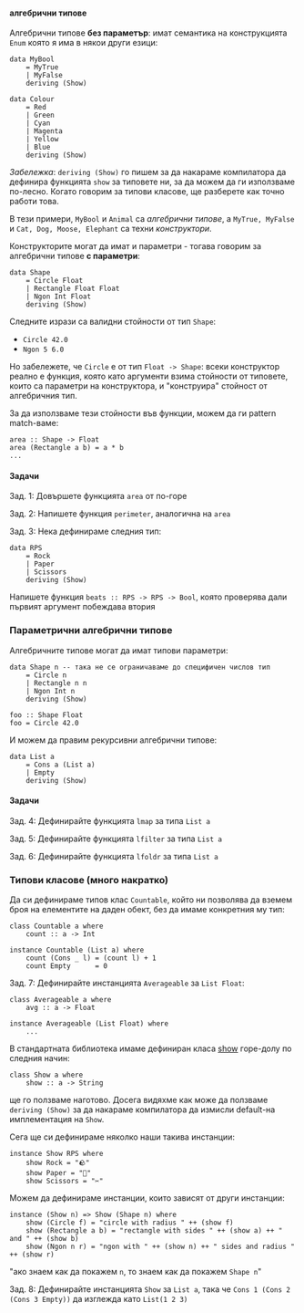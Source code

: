 #### алгебрични типове

Алгебрични типове **без параметър**: имат семантика на конструкцията
`Enum` която я има в някои други езици:

```
data MyBool
    = MyTrue
    | MyFalse
    deriving (Show)
```

```
data Colour
    = Red
    | Green
    | Cyan
    | Magenta
    | Yellow
    | Blue
    deriving (Show)
```

*Забележка*: `deriving (Show)` го пишем за да накараме компилатора да дефинира
функцията `show` за типовете ни, за да можем да ги използваме
по-лесно. Когато говорим за типови класове, ще разберете как точно работи това.

В тези примери, `MyBool` и `Animal` са *алгебрични типове*, а `MyTrue, MyFalse` и
`Cat, Dog, Moose, Elephant` са техни *конструктори*.

Конструкторите могат да имат и параметри - тогава говорим за алгебрични типове **с параметри**:

```
data Shape
    = Circle Float
    | Rectangle Float Float
    | Ngon Int Float
    deriving (Show)
```

Следните изрази са валидни стойности от тип `Shape`:

- `Circle 42.0`
- `Ngon 5 6.0`

Но забележете, че `Circle` е от тип `Float -> Shape`: всеки конструктор реално
е функция, която като аргументи взима стойности от типовете, които са параметри
на конструктора, и "конструира" стойност от алгебричния тип.

За да използваме тези стойности във функции, можем да ги pattern match-ваме:

```
area :: Shape -> Float
area (Rectangle a b) = a * b
...
```

#### Задачи

Зад\. 1: Довършете функцията `area` от по-горе

Зад\. 2: Напишете функция `perimeter`, аналогична на `area`

Зад\. 3: Нека дефинираме следния тип:

```
data RPS
    = Rock
    | Paper
    | Scissors
    deriving (Show)
```
Напишете функция `beats :: RPS -> RPS -> Bool`, която проверява дали първият
аргумент побеждава втория

### Параметрични алгебрични типове

Алгебричните типове могат да имат типови параметри:

```
data Shape n -- така не се ограничаваме до специфичен числов тип
    = Circle n
    | Rectangle n n
    | Ngon Int n
    deriving (Show)

foo :: Shape Float
foo = Circle 42.0
```

И можем да правим рекурсивни алгебрични типове:

```
data List a
    = Cons a (List a)
    | Empty
    deriving (Show)
```

#### Задачи

Зад\. 4: Дефинирайте функцията `lmap` за типа `List a`

Зад\. 5: Дефинирайте функцията `lfilter` за типа `List a`

Зад\. 6: Дефинирайте функцията `lfoldr` за типа `List a`

### Типови класове (много накратко)

Да си дефинираме типов клас `Countable`, който ни позволява да вземем броя на
елементите на даден обект, без да имаме конкретния му тип:

```
class Countable a where
    count :: a -> Int

instance Countable (List a) where
    count (Cons _ l) = (count l) + 1
    count Empty      = 0
```

Зад\. 7: Дефинирайте инстанцията `Averageable` за `List Float`:
```
class Averageable a where
    avg :: a -> Float

instance Averageable (List Float) where
    ...
```

В стандартната библиотека имаме дефиниран класа
[show](https://hackage.haskell.org/package/base-4.16.0.0/docs/src/GHC.Show.html#Show)
горе-долу по следния начин:
```
class Show a where
    show :: a -> String
```
ще го ползваме наготово. Досега видяхме как може да ползваме `deriving (Show)`
за да накараме компилатора да измисли default-на имплементация на `Show`.

Сега ще си дефинираме няколко наши такива инстанции:

```
instance Show RPS where
    show Rock = "🪨"
    show Paper = "🧻"
    show Scissors = "✂️"
```

Можем да дефинираме инстанции, които зависят от други инстанции:

```
instance (Show n) => Show (Shape n) where
    show (Circle f) = "circle with radius " ++ (show f)
    show (Rectangle a b) = "rectangle with sides " ++ (show a) ++ " and " ++ (show b)
    show (Ngon n r) = "ngon with " ++ (show n) ++ " sides and radius " ++ (show r)
```
"ако знаем как да покажем `n`, то знаем как да покажем `Shape n`"

Зад\. 8: Дефинирайте инстанцията `Show` за `List a`, така че
`Cons 1 (Cons 2 (Cons 3 Empty))` да изглежда като `List(1 2 3)`
